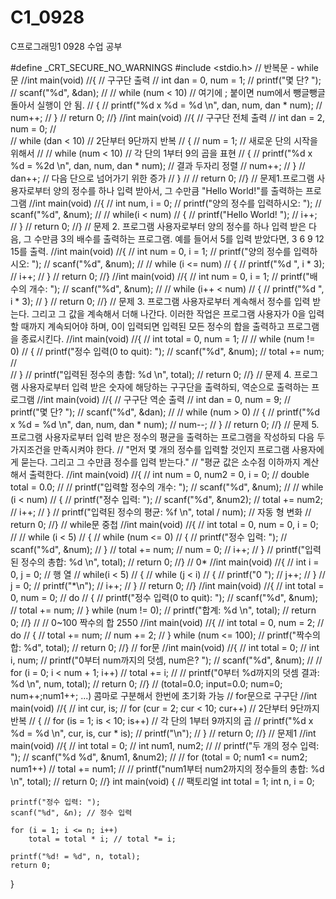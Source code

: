 # C1_0928
C프로그래밍1 0928 수업 공부

#define _CRT_SECURE_NO_WARNINGS
#include <stdio.h>
// 반복문 - while문
//int main(void)
//{ // 구구단 출력
//	int dan = 0, num = 1;
//	printf("몇 단? ");
//	scanf("%d", &dan);
//
//	while (num < 10) // 여기에 ; 붙이면 num에서 뺑글뺑글 돌아서 실행이 안 됨.
//	{
//		printf("%d x %d = %d \n", dan, num, dan * num);
//		num++;
//	}
//	return 0;
//}
//int main(void)
//{ // 구구단 전체 출력
//	int dan = 2, num = 0;
//	
//	while (dan < 10)	// 2단부터 9단까지 반복
//	{
//		num = 1;	// 새로운 단의 시작을 위해서
//
//		while (num < 10)	// 각 단의 1부터 9의 곱을 표현
//		{
//			printf("%d x %d = %2d \n", dan, num, dan * num); // 결과 두자리 정렬
//			num++;
//		}
//		dan++;	// 다음 단으로 넘어가기 위한 증가
//	}
//
//	return 0;
//}
// 문제1.프로그램 사용자로부터 양의 정수를 하나 입력 받아서, 그 수만큼 "Hello World!"를 출력하는 프로그램
//int main(void)
//{
//	int num, i = 0;
//	printf("양의 정수를 입력하시오: ");
//	scanf("%d", &num);
//
//	while(i < num)
//	{
//		printf("Hello World! ");
//		i++;
//	}
//	return 0;
//}
// 문제 2. 프로그램 사용자로부터 양의 정수를 하나 입력 받은 다음, 그 수만큼 3의 배수를 출력하는 프로그램. 예를 들어서 5를 입력 받았다면, 3 6 9 12 15를 출력.
//int main(void)
//{
//	int num = 0, i = 1;
//	printf("양의 정수를 입력하시오: ");
//	scanf("%d", &num);
//
//	while (i <= num)
//	{
//		printf("%d ", i * 3);
//		i++;
//	}
//	return 0;
//}
//int main(void)
//{
//	int num = 0, i = 1;
//	printf("배수의 개수: ");
//	scanf("%d", &num);
//
//	while (i++ < num)
//	{
//		printf("%d ", i * 3);
//	}
//	return 0;
//}
// 문제 3. 프로그램 사용자로부터 계속해서 정수를 입력 받는다. 그리고 그 값을 계속해서 더해 나간다. 이러한 작업은 프로그램 사용자가 0을 입력할 때까지 계속되어야 하며, 0이 입력되면 입력된 모든 정수의 합을 출력하고 프로그램을 종료시킨다.
//int main(void)
//{
//	int total = 0, num = 1;
//
//	while (num != 0)
//	{
//		printf("정수 입력(0 to quit): ");
//		scanf("%d", &num);
//		total += num;
//		
//	}
//	printf("입력된 정수의 총합: %d \n", total);
//	return 0;
//}
// 문제 4. 프로그램 사용자로부터 입력 받은 숫자에 해당하는 구구단을 출력하되, 역순으로 출력하는 프로그램
//int main(void)
//{ // 구구단 역순 출력
//	int dan = 0, num = 9;
//	printf("몇 단? ");
//	scanf("%d", &dan);
//
//	while (num > 0)
//	{
//		printf("%d x %d = %d \n", dan, num, dan * num);
//		num--;
//	}
//	return 0;
//}
// 문제 5. 프로그램 사용자로부터 입력 받은 정수의 평균을 출력하는 프로그램을 작성하되 다음 두 가지조건을 만족시켜야 한다.
// "먼저 몇 개의 정수를 입력할 것인지 프로그램 사용자에게 묻는다. 그리고 그 수만큼 정수를 입력 받는다."
// "평균 값은 소수점 이하까지 계산해서 출력한다.
//int main(void)
//{
//	int num = 0, num2 = 0, i = 0;
//	double total = 0.0;
//
//	printf("입력할 정수의 개수: ");
//	scanf("%d", &num);
//
//	while (i < num)
//	{
//		printf("정수 입력: ");
//		scanf("%d", &num2);
//		total += num2;
//		i++;
//	}
//	printf("입력된 정수의 평균: %f \n", total / num); // 자동 형 변화
//	return 0;
//}
// while문 중첩
//int main(void)
//{
//	int total = 0, num = 0, i = 0;
//
//	while (i < 5)
//	{
//		while (num <= 0)
//		{
//			printf("정수 입력: ");
//			scanf("%d", &num);
//		}
//		total += num;
//		num = 0;
//		i++;
//	}
//	printf("입력된 정수의 총합: %d \n", total);
//	return 0;
//}
// 0*
//int main(void)
//{
//	int i = 0, j = 0; // 행 열
//	while(i < 5)
//	{
//		while (j < i)
//		{
//			printf("0 ");
//			j++;
//		}
//		j = 0;
//		printf("*\n");
//		i++;
//	}
//	return 0;
//}
//int main(void)
//{
//	int total = 0, num = 0;
//	do
//	{
//		printf("정수 입력(0 to quit): ");
//		scanf("%d", &num);
//		total += num;
//	} while (num != 0);
//	printf("합계: %d \n", total);
//	return 0;
//}
// // 0~100 짝수의 합 2550
//int main(void)
//{
//	int total = 0, num = 2;
//	do
//	{
//		total += num;
//		num += 2;
//	} while (num <= 100);
//	printf("짝수의 합: %d", total);
//	return 0;
//}
// for문
//int main(void)
//{
//	int total = 0;
//	int i, num;
//	printf("0부터 num까지의 덧셈, num은? ");
//	scanf("%d", &num);
//
//	for (i = 0; i < num + 1; i++)
//		total += i;
//
//	printf("0부터 %d까지의 덧셈 결과: %d \n", num, total);
//	return 0;
//}
// (total=0.0; input=0.0; num=0; num++;num1++; ...) 콤마로 구분해서 한번에 초기화 가능
// for문으로 구구단
//int main(void)
//{
//	int cur, is;
//	for (cur = 2; cur < 10; cur++) // 2단부터 9단까지 반복
//	{
//		for (is = 1; is < 10; is++) // 각 단의 1부터 9까지의 곱
//			printf("%d x %d = %d \n", cur, is, cur * is);
//		printf("\n");
//	}
//	return 0;
//}
// 문제1
//int main(void)
//{
//	int total = 0;
//	int num1, num2;
//
//	printf("두 개의 정수 입력: ");
//	scanf("%d %d", &num1, &num2);
//
//	for (total = 0; num1 <= num2; num1++)
//		total += num1;
//
//	printf("num1부터 num2까지의 정수들의 총합: %d \n", total);
//	return 0;
//}
int main(void)
{ // 팩토리얼
	int total = 1;
	int n, i = 0;

	printf("정수 입력: ");
	scanf("%d", &n); // 정수 입력

	for (i = 1; i <= n; i++)
		total = total * i; // total *= i;

	printf("%d! = %d", n, total);
	return 0;
}
